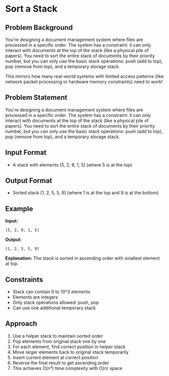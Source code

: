 # Sort a Stack

## Problem Background

You're designing a document management system where files are processed in a specific order. The system has a constraint: it can only interact with documents at the top of the stack (like a physical pile of papers). You need to sort the entire stack of documents by their priority number, but you can only use the basic stack operations: push (add to top), pop (remove from top), and a temporary storage stack.

This mirrors how many real-world systems with limited access patterns (like network packet processing or hardware memory constraints) need to work!

## Problem Statement

You're designing a document management system where files are processed in a specific order. The system has a constraint: it can only interact with documents at the top of the stack (like a physical pile of papers). You need to sort the entire stack of documents by their priority number, but you can only use the basic stack operations: push (add to top), pop (remove from top), and a temporary storage stack.

## Input Format

- A stack with elements [5, 2, 9, 1, 5] (where 5 is at the top)

## Output Format

- Sorted stack [1, 2, 5, 5, 9] (where 1 is at the top and 9 is at the bottom)

## Example

**Input:**

```
[5, 2, 9, 1, 5]
```

**Output:**

```
[1, 2, 5, 5, 9]
```

**Explanation:**
The stack is sorted in ascending order with smallest element at top.

## Constraints

- Stack can contain 0 to 10^3 elements
- Elements are integers
- Only stack operations allowed: push, pop
- Can use one additional temporary stack

## Approach

1. Use a helper stack to maintain sorted order
2. Pop elements from original stack one by one
3. For each element, find correct position in helper stack
4. Move larger elements back to original stack temporarily
5. Insert current element at correct position
6. Reverse the final result to get ascending order
7. This achieves O(n²) time complexity with O(n) space
